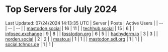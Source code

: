 # Top Servers for July 2024
Last Updated: 07/24/2024 14:13:35 UTC
| Server | Posts | Active Users |
| -- | -- | -- |
| [mastodon.social](https://mastodon.social/tags/PowerShell) | 16 | 11 |
| [techhub.social](https://techhub.social/tags/PowerShell) | 15 | 6 |
| [infosec.exchange](https://infosec.exchange/tags/PowerShell) | 9 | 8 |
| [fosstodon.org](https://fosstodon.org/tags/PowerShell) | 6 | 5 |
| [hachyderm.io](https://hachyderm.io/tags/PowerShell) | 3 | 3 |
| [norden.social](https://norden.social/tags/PowerShell) | 2 | 2 |
| [masto.ai](https://masto.ai/tags/PowerShell) | 1 | 1 |
| [mastodon.sdf.org](https://mastodon.sdf.org/tags/PowerShell) | 1 | 1 |
| [social.tchncs.de](https://social.tchncs.de/tags/PowerShell) | 1 | 1 |
